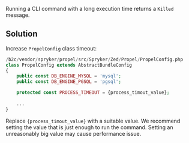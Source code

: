 Running a CLI command with a long execution time returns a `Killed` message.

## Solution

Increase `PropelConfig` class timeout:

```php
/b2c/vendor/spryker/propel/src/Spryker/Zed/Propel/PropelConfig.php
class PropelConfig extends AbstractBundleConfig
{
    public const DB_ENGINE_MYSQL = 'mysql';
    public const DB_ENGINE_PGSQL = 'pgsql';

    protected const PROCESS_TIMEOUT = {process_timout_value};
    
    ...
}
```
Replace `{process_timout_value}` with a suitable value. We recommend setting the value that is just enough to run the command. Setting an unreasonably big value may cause performance issue. 






